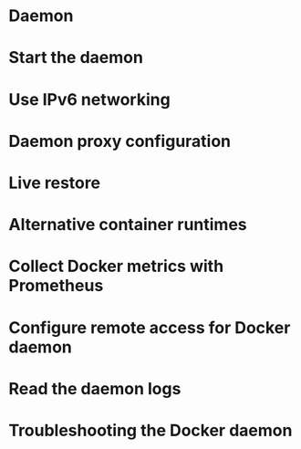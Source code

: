 # Daemon

# Start the daemon

# Use IPv6 networking

# Daemon proxy configuration

# Live restore

# Alternative container runtimes

# Collect Docker metrics with Prometheus

# Configure remote access for Docker daemon

# Read the daemon logs

# Troubleshooting the Docker daemon